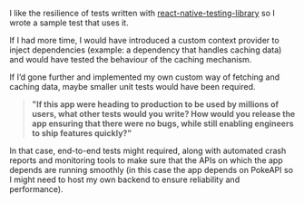 I like the resilience of tests written with [react-native-testing-library](https://github.com/callstack/react-native-testing-library) so I wrote a sample test that uses it.

If I had more time, I would have introduced a custom context provider to inject dependencies (example: a dependency that handles caching data) and would have tested the behaviour of the caching mechanism.

If I’d gone further and implemented my own custom way of fetching and caching data, maybe smaller unit tests would have been required.

> **"If this app were heading to production to be used by millions of users, what other tests would you write? How would you release the app ensuring that there were no bugs, while still enabling engineers to ship features quickly?"**

In that case, end-to-end tests might required, along with automated crash reports and monitoring tools to make sure that the APIs on which the app depends are running smoothly (in this case the app depends on PokeAPI so I might need to host my own backend to ensure reliability and performance).